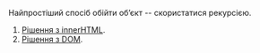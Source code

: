 Найпростіший спосіб обійти об’єкт -- скористатися рекурсією.

1. [Рішення з innerHTML](sandbox:innerhtml).
2. [Рішення з DOM](sandbox:build-tree-dom).
